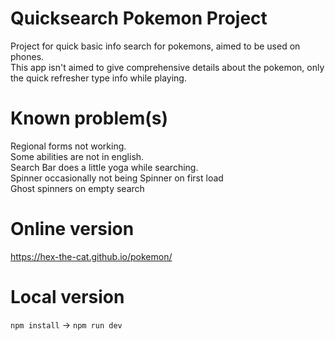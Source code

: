 # Quicksearch Pokemon Project

Project for quick basic info search for pokemons, aimed to be used on phones.  
This app isn't aimed to give comprehensive details about the pokemon, only the quick refresher type info while playing.

# Known problem(s)

Regional forms not working.  
Some abilities are not in english.  
Search Bar does a little yoga while searching.  
Spinner occasionally not being Spinner on first load  
Ghost spinners on empty search

# Online version

https://hex-the-cat.github.io/pokemon/

# Local version

```npm install``` -> ```npm run dev```

